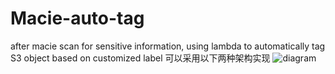 # Macie-auto-tag
after macie scan for sensitive information, using lambda to automatically tag S3 object based on customized label
可以采用以下两种架构实现
![diagram](/assets/images/maci-auto-tag-architect.png)

